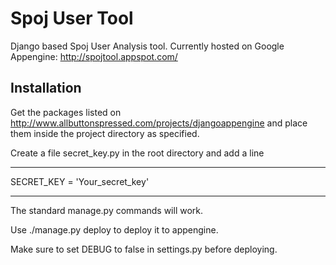 # Spoj User Tool
Django based Spoj User Analysis tool.
Currently hosted on Google Appengine: http://spojtool.appspot.com/

## Installation
Get the packages listed on http://www.allbuttonspressed.com/projects/djangoappengine and place them inside the project directory as specified.

Create a file secret_key.py in the root directory and add a line
***
SECRET_KEY = 'Your_secret_key'
***

The standard manage.py commands will work.

Use
./manage.py deploy to deploy it to appengine.

Make sure to set DEBUG to false in settings.py before deploying.